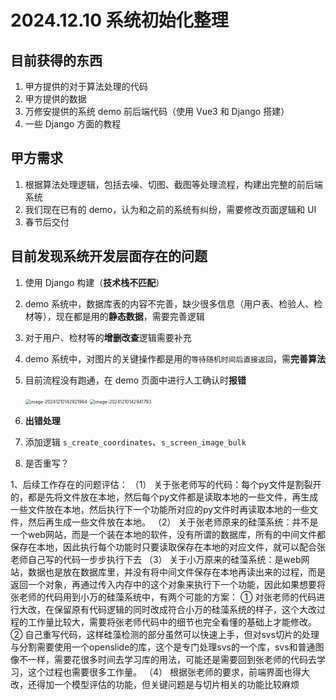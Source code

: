 # 2024.12.10 系统初始化整理

## 目前获得的东西

1. 甲方提供的对于算法处理的代码
2. 甲方提供的数据
3. 万修安提供的系统 demo 前后端代码（使用 Vue3 和 Django 搭建）
4. 一些 Django 方面的教程

## 甲方需求

1. 根据算法处理逻辑，包括去噪、切图、截图等处理流程，构建出完整的前后端系统
2. 我们现在已有的 demo，认为和之前的系统有纠纷，需要修改页面逻辑和 UI
3. 春节后交付

## 目前发现系统开发层面存在的问题

1. 使用 Django 构建（**技术栈不匹配**）

2. demo 系统中，数据库表的内容不完善，缺少很多信息（用户表、检验人、检材等），现在都是用的**静态数据**，需要完善逻辑

3. 对于用户、检材等的**增删改查**逻辑需要补充

4. demo 系统中，对图片的关键操作都是用的`等待随机时间后直接返回`，需**完善算法**

5. 目前流程没有跑通，在 demo 页面中进行人工确认时**报错**

    <img src="http://public.file.lvshuhuai.cn/images\image-20241210142921964.png" alt="image-20241210142921964" style="zoom:50%;" />

    <img src="http://public.file.lvshuhuai.cn/images\image-20241210142941793.png" alt="image-20241210142941793" style="zoom:50%;" />

5. **出错处理**
6. 添加逻辑 `s_create_coordinates`、`s_screen_image_bulk`
7. 是否重写？

1、后续工作存在的问题评估：
（1）	关于张老师写的代码：每个py文件是割裂开的，都是先将文件放在本地，然后每个py文件都是读取本地的一些文件，再生成一些文件放在本地，然后执行下一个功能所对应的py文件时再读取本地的一些文件，然后再生成一些文件放在本地。
（2）	关于张老师原来的硅藻系统：并不是一个web网站，而是一个装在本地的软件，没有所谓的数据库，所有的中间文件都保存在本地，因此执行每个功能时只要读取保存在本地的对应文件，就可以配合张老师自己写的代码一步步执行下去
（3）	关于小万原来的硅藻系统：是web网站，数据也是放在数据库里，并没有将中间文件保存在本地再读出来的过程，而是返回一个对象，再通过传入内存中的这个对象来执行下一个功能，因此如果想要将张老师的代码用到小万的硅藻系统中，有两个可能的方案：
①	对张老师的代码进行大改，在保留原有代码逻辑的同时改成符合小万的硅藻系统的样子，这个大改过程的工作量比较大，需要将张老师代码中的细节也完全看懂的基础上才能修改。
②	自己重写代码，这样硅藻检测的部分虽然可以快速上手，但对svs切片的处理与分割需要使用一个openslide的库，这个是专门处理svs的一个库，svs和普通图像不一样，需要花很多时间去学习库的用法，可能还是需要回到张老师的代码去学习，这个过程也需要很多工作量。
（4）	根据张老师的要求，前端界面也得大改，还得加一个模型评估的功能，但关键问题是与切片相关的功能比较麻烦